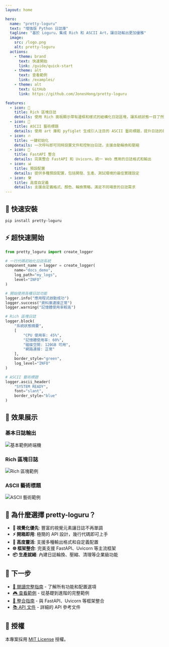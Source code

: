 ```yaml
---
layout: home

hero:
  name: "pretty-loguru"
  text: "增強版 Python 日誌庫"
  tagline: "基於 Loguru，集成 Rich 和 ASCII Art，讓日誌輸出更加優雅"
  image:
    src: /logo.png
    alt: pretty-loguru
  actions:
    - theme: brand
      text: 快速開始
      link: /guide/quick-start
    - theme: alt
      text: 查看範例
      link: /examples/
    - theme: alt
      text: GitHub
      link: https://github.com/JonesHong/pretty-loguru

features:
  - icon: 🎨
    title: Rich 區塊日誌
    details: 使用 Rich 面板顯示帶有邊框和樣式的結構化日誌區塊，讓系統狀態一目了然
  - icon: 🎯
    title: ASCII 藝術標題
    details: 使用 art 庫和 pyfiglet 生成引人注目的 ASCII 藝術標題，提升日誌的視覺效果
  - icon: 🔥
    title: 一鍵初始化
    details: 一次呼叫即可同時設置文件和控制台日誌，支援自動輪換和壓縮
  - icon: 🚀
    title: FastAPI 整合
    details: 完美整合 FastAPI 和 Uvicorn，統一 Web 應用的日誌格式和輸出
  - icon: 📊
    title: 預設配置
    details: 提供多種預設配置，包括開發、生產、測試環境的最佳實踐設定
  - icon: 🛠️
    title: 高度自定義
    details: 支援自定義格式、顏色、輪換策略，滿足不同場景的日誌需求
---
```


## 🚀 快速安裝

```bash
pip install pretty-loguru
```

## ⚡ 超快速開始

```python
from pretty_loguru import create_logger

# 一行代碼初始化日誌系統
component_name = logger = create_logger(
    name="docs_demo",
    log_path="my_logs",
    level="INFO"
)

# 開始使用各種日誌功能
logger.info("應用程式啟動成功")
logger.success("資料庫連接正常")
logger.warning("記憶體使用率較高")

# Rich 區塊日誌
logger.block(
    "系統狀態摘要",
    [
        "CPU 使用率: 45%",
        "記憶體使用率: 60%", 
        "磁碟空間: 120GB 可用",
        "網路連接: 正常"
    ],
    border_style="green",
    log_level="INFO"
)

# ASCII 藝術標題
logger.ascii_header(
    "SYSTEM READY",
    font="slant",
    border_style="blue"
)
```

## 📸 效果展示

### 基本日誌輸出
![基本範例終端機](/example_1_en_terminal.png)

### Rich 區塊日誌
![Rich 區塊範例](/example_2_en_terminal.png)

### ASCII 藝術標題
![ASCII 藝術範例](/example_3_en_terminal.png)

## 🎯 為什麼選擇 pretty-loguru？

- **🎨 視覺化優先**: 豐富的視覺元素讓日誌不再單調
- **⚡ 開箱即用**: 極簡的 API 設計，幾行代碼即可上手
- **🔧 高度靈活**: 支援多種輸出格式和自定義配置
- **🌐 框架整合**: 完美支援 FastAPI、Uvicorn 等主流框架
- **📦 生產就緒**: 內建日誌輪換、壓縮、清理等企業級功能

## 🚀 下一步

<div class="vp-doc">

- [📖 閱讀完整指南](/guide/) - 了解所有功能和配置選項
- [🎮 查看範例](/examples/) - 從基礎到進階的完整範例
- [🔌 整合指南](/integrations/) - 與 FastAPI、Uvicorn 等框架整合
- [📚 API 文件](/api/) - 詳細的 API 參考文件

</div>

## 📄 授權

本專案採用 [MIT License](https://github.com/JonesHong/pretty-loguru/blob/master/LICENSE) 授權。